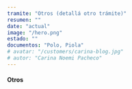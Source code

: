 ```yaml
---
tramite: "Otros (detallá otro trámite)"
resumen: ""
date: "actual"
image: "/hero.png"
estado: ""
documentos: "Polo, Piola"
# avatar: "/customers/carina-blog.jpg"
# autor: "Carina Noemi Pacheco"
---
```


#### Otros